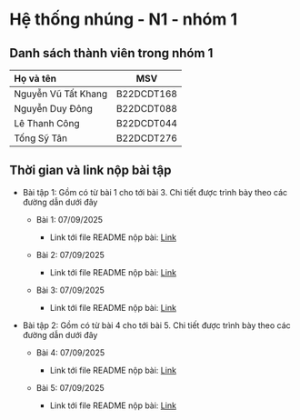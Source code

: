 # Hệ thống nhúng - N1 - nhóm 1 

## Danh sách thành viên trong nhóm 1

| 				Họ và tên			 | MSV			     	  |
|:---------------------------------- |:----------------------:|
|		Nguyễn Vũ Tất Khang			 |		B22DCDT168		  |
|		Nguyễn Duy Đông				 |		B22DCDT088		  |
|		Lê Thanh Công				 |		B22DCDT044		  |
|		Tống Sỹ Tân					 |		B22DCDT276		  |


## Thời gian và link nộp bài tập

- Bài tập 1: Gồm có từ bài 1 cho tới bài 3. Chi tiết được trình bày theo các đường dẫn dưới đây

	+ Bài 1: 07/09/2025

		+ Link tới file README nộp bài: [Link](https://github.com/NguyenVuTatKhang/EmbeddedSystemNhom1/blob/main/bai1/README.md)

	+ Bài 2: 07/09/2025

		+ Link tới file README nộp bài: [Link](https://github.com/NguyenVuTatKhang/EmbeddedSystemNhom1/blob/main/bai2/README.md)

	+ Bài 3: 07/09/2025

		+ Link tới file README nộp bài: [Link](https://github.com/NguyenVuTatKhang/EmbeddedSystemNhom1/blob/main/bai3/README.md)
		
- Bài tập 2: Gồm có từ bài 4 cho tới bài 5. Chi tiết được trình bày theo các đường dẫn dưới đây

	+ Bài 4: 07/09/2025

		+ Link tới file README nộp bài: [Link](https://github.com/NguyenVuTatKhang/EmbeddedSystemNhom1/blob/main/bai4/README.md)
		
	+ Bài 5: 07/09/2025

		+ Link tới file README nộp bài: [Link](https://github.com/NguyenVuTatKhang/EmbeddedSystemNhom1/blob/main/bai5/README.md)